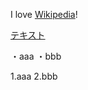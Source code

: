 I love [Wikipedia](https://ja.wikipedia.org)!

[テキスト](http://www.google.co.jp/)

・aaa
・bbb

1.aaa
2.bbb
